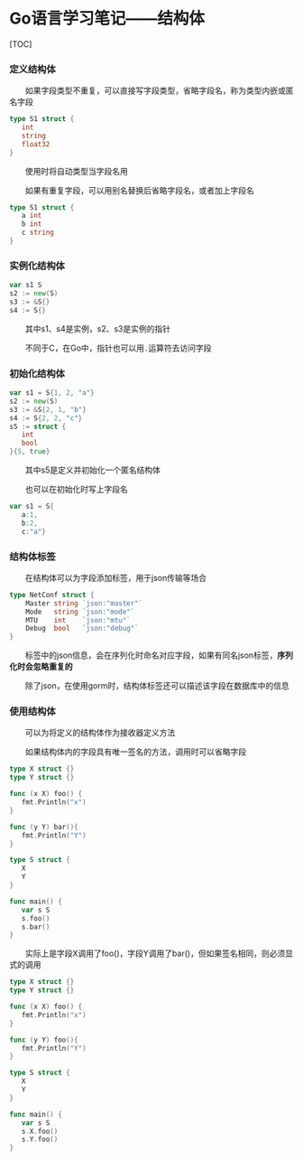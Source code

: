 # Go语言学习笔记——结构体

[TOC]

### 定义结构体

&emsp;&emsp;如果字段类型不重复，可以直接写字段类型，省略字段名，称为类型内嵌或匿名字段

```go
type S1 struct {
   int
   string
   float32
}
```

&emsp;&emsp;使用时将自动类型当字段名用

&emsp;&emsp;如果有重复字段，可以用别名替换后省略字段名，或者加上字段名

```go
type S1 struct {
   a int
   b int
   c string
}
```

### 实例化结构体

```go
var s1 S
s2 := new(S)
s3 := &S{}
s4 := S{}
```

&emsp;&emsp;其中s1、s4是实例，s2、s3是实例的指针

&emsp;&emsp;不同于C，在Go中，指针也可以用`.`运算符去访问字段

### 初始化结构体

```go
var s1 = S{1, 2, "a"}
s2 := new(S)
s3 := &S{2, 1, "b"}
s4 := S{2, 2, "c"}
s5 := struct {
   int
   bool
}{5, true}
```

&emsp;&emsp;其中s5是定义并初始化一个匿名结构体

&emsp;&emsp;也可以在初始化时写上字段名

```go
var s1 = S{
   a:1, 
   b:2, 
   c:"a"}
```

### 结构体标签

&emsp;&emsp;在结构体可以为字段添加标签，用于json传输等场合

```go
type NetConf struct {
    Master string `json:"master"`
    Mode   string `json:"mode"`
    MTU    int    `json:"mtu"`
    Debug  bool   `json:"debug"`
}
```

&emsp;&emsp;标签中的json信息，会在序列化时命名对应字段，如果有同名json标签，**序列化时会忽略重复的**

&emsp;&emsp;除了json，在使用gorm时，结构体标签还可以描述该字段在数据库中的信息

### 使用结构体

&emsp;&emsp;可以为将定义的结构体作为接收器定义方法

&emsp;&emsp;如果结构体内的字段具有唯一签名的方法，调用时可以省略字段

```go
type X struct {}
type Y struct {}

func (x X) foo() {
   fmt.Println("x")
}

func (y Y) bar(){
   fmt.Println("Y")
}

type S struct {
   X
   Y
}

func main() {
   var s S
   s.foo()
   s.bar()
}
```

&emsp;&emsp;实际上是字段X调用了foo()，字段Y调用了bar()，但如果签名相同，则必须显式的调用

```go
type X struct {}
type Y struct {}

func (x X) foo() {
   fmt.Println("x")
}

func (y Y) foo(){
   fmt.Println("Y")
}

type S struct {
   X
   Y
}

func main() {
   var s S
   s.X.foo()
   s.Y.foo()
}
```